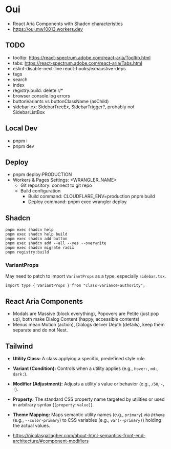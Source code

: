 # Oui

- React Aria Components with Shadcn characteristics
- https://oui.mw10013.workers.dev

## TODO

- tooltip: https://react-spectrum.adobe.com/react-aria/Tooltip.html
- tabs: https://react-spectrum.adobe.com/react-aria/Tabs.html
- eslint-disable-next-line react-hooks/exhaustive-deps
- tags
- search
- index
- registry:build: delete r/\*
- browser console.log errors
- buttonVariants vs buttonClassName (asChild)
- sidebar-ex: SidebarTreeEx, SidebarTrigger?, probably not SidebarListBox

## Local Dev

- pnpm i
- pnpm dev

## Deploy

- pnpm deploy:PRODUCTION
- Workers & Pages Settings: <WRANGLER_NAME>
  - Git repository: connect to git repo
  - Build configuration
    - Build command: CLOUDFLARE_ENV=production pnpm build
    - Deploy command: pnpm exec wrangler deploy

## Shadcn

```
pnpm exec shadcn help
pnpm exec shadcn help build
pnpm exec shadcn add button
pnpm exec shadcn add --all --yes --overwrite
pnpm exec shadcn migrate radix
pnpm registry:build

```

### VariantProps

May need to patch to import `VariantProps` as a type, especially `sidebar.tsx`.

```
import type { VariantProps } from "class-variance-authority";
```

## React Aria Components

- Modals are Massive (block everything), Popovers are Petite (just pop up), both make Dialog Content (happy, accessible contents)
- Menus mean Motion (action), Dialogs deliver Depth (details), keep them separate and do not Nest.

## Tailwind

- **Utility Class:** A class applying a specific, predefined style rule.
- **Variant (Condition):** Controls when a utility applies (e.g., `hover:`, `md:`, `dark:`).
- **Modifier (Adjustment):** Adjusts a utility's value or behavior (e.g., `/50`, `-`, `!`).
- **Property:** The standard CSS property name targeted by utilities or used in arbitrary syntax (`[property:value]`).
- **Theme Mapping:** Maps semantic utility names (e.g., `primary`) via `@theme` (e.g., `--color-primary`) to CSS variables (e.g., `var(--primary)`) holding the actual values.

- https://nicolasgallagher.com/about-html-semantics-front-end-architecture/#component-modifiers
